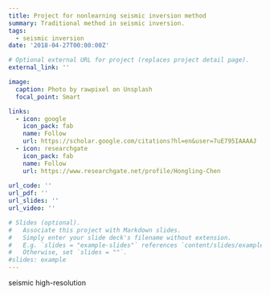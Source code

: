 ```yaml
---
title: Project for nonlearning seismic inversion method
summary: Traditional method in seismic inversion.
tags:
  - seismic inversion
date: '2018-04-27T00:00:00Z'

# Optional external URL for project (replaces project detail page).
external_link: ''

image:
  caption: Photo by rawpixel on Unsplash
  focal_point: Smart

links:
  - icon: google
    icon_pack: fab
    name: Follow
    url: https://scholar.google.com/citations?hl=en&user=7uE795IAAAAJ
  - icon: researchgate
    icon_pack: fab
    name: Follow
    url: https://www.researchgate.net/profile/Hongling-Chen
    
url_code: ''
url_pdf: ''
url_slides: ''
url_video: ''

# Slides (optional).
#   Associate this project with Markdown slides.
#   Simply enter your slide deck's filename without extension.
#   E.g. `slides = "example-slides"` references `content/slides/example-slides.md`.
#   Otherwise, set `slides = ""`.
#slides: example
---
```


seismic high-resolution
